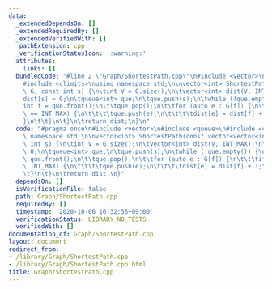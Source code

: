 ```yaml
---
data:
  _extendedDependsOn: []
  _extendedRequiredBy: []
  _extendedVerifiedWith: []
  _pathExtension: cpp
  _verificationStatusIcon: ':warning:'
  attributes:
    links: []
  bundledCode: "#line 2 \"Graph/ShortestPath.cpp\"\n#include <vector>\n#include <queue>\n\
    #include <climits>\nusing namespace std;\n\nvector<int> ShortestPath(const vector<vector<int>>&\
    \ G, const int s) {\n\tint V = G.size();\n\tvector<int> dist(V, INT_MAX);\n\t\
    dist[s] = 0;\n\tqueue<int> que;\n\tque.push(s);\n\twhile (!que.empty()) {\n\t\t\
    int f = que.front();\n\t\tque.pop();\n\t\tfor (auto e : G[f]) {\n\t\t\tif (dist[e]\
    \ == INT_MAX) {\n\t\t\t\tque.push(e);\n\t\t\t\tdist[e] = dist[f] + 1;\n\t\t\t\
    }\n\t\t}\n\t}\n\treturn dist;\n}\n"
  code: "#pragma once\n#include <vector>\n#include <queue>\n#include <climits>\nusing\
    \ namespace std;\n\nvector<int> ShortestPath(const vector<vector<int>>& G, const\
    \ int s) {\n\tint V = G.size();\n\tvector<int> dist(V, INT_MAX);\n\tdist[s] =\
    \ 0;\n\tqueue<int> que;\n\tque.push(s);\n\twhile (!que.empty()) {\n\t\tint f =\
    \ que.front();\n\t\tque.pop();\n\t\tfor (auto e : G[f]) {\n\t\t\tif (dist[e] ==\
    \ INT_MAX) {\n\t\t\t\tque.push(e);\n\t\t\t\tdist[e] = dist[f] + 1;\n\t\t\t}\n\t\
    \t}\n\t}\n\treturn dist;\n}"
  dependsOn: []
  isVerificationFile: false
  path: Graph/ShortestPath.cpp
  requiredBy: []
  timestamp: '2020-10-06 16:32:55+09:00'
  verificationStatus: LIBRARY_NO_TESTS
  verifiedWith: []
documentation_of: Graph/ShortestPath.cpp
layout: document
redirect_from:
- /library/Graph/ShortestPath.cpp
- /library/Graph/ShortestPath.cpp.html
title: Graph/ShortestPath.cpp
---
```

